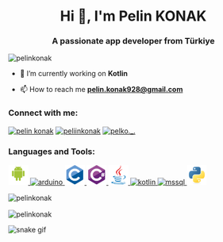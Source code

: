 <h1 align="center">Hi 👋, I'm Pelin KONAK</h1>
<h3 align="center">A passionate app developer from Türkiye</h3>

<p align="left"> <img src="https://komarev.com/ghpvc/?username=pelinkonak&label=Profile%20views&color=0e75b6&style=flat" alt="pelinkonak" /> </p>

- 🔭 I’m currently working on **Kotlin**

- 📫 How to reach me **pelin.konak928@gmail.com**

<h3 align="left">Connect with me:</h3>
<p align="left">
<a href="https://linkedin.com/in/pelin konak" target="blank"><img align="center" src="https://raw.githubusercontent.com/rahuldkjain/github-profile-readme-generator/master/src/images/icons/Social/linked-in-alt.svg" alt="pelin konak" height="30" width="40" /></a>
<a href="https://instagram.com/peliinkonak" target="blank"><img align="center" src="https://raw.githubusercontent.com/rahuldkjain/github-profile-readme-generator/master/src/images/icons/Social/instagram.svg" alt="peliinkonak" height="30" width="40" /></a>
<a href="https://discord.gg/pelko._." target="blank"><img align="center" src="https://raw.githubusercontent.com/rahuldkjain/github-profile-readme-generator/master/src/images/icons/Social/discord.svg" alt="pelko._." height="30" width="40" /></a>
</p>

<h3 align="left">Languages and Tools:</h3>
<p align="left"> <a href="https://developer.android.com" target="_blank" rel="noreferrer"> <img src="https://raw.githubusercontent.com/devicons/devicon/master/icons/android/android-original-wordmark.svg" alt="android" width="40" height="40"/> </a> <a href="https://www.arduino.cc/" target="_blank" rel="noreferrer"> <img src="https://cdn.worldvectorlogo.com/logos/arduino-1.svg" alt="arduino" width="40" height="40"/> </a> <a href="https://www.cprogramming.com/" target="_blank" rel="noreferrer"> <img src="https://raw.githubusercontent.com/devicons/devicon/master/icons/c/c-original.svg" alt="c" width="40" height="40"/> </a> <a href="https://www.w3schools.com/cs/" target="_blank" rel="noreferrer"> <img src="https://raw.githubusercontent.com/devicons/devicon/master/icons/csharp/csharp-original.svg" alt="csharp" width="40" height="40"/> </a> <a href="https://www.java.com" target="_blank" rel="noreferrer"> <img src="https://raw.githubusercontent.com/devicons/devicon/master/icons/java/java-original.svg" alt="java" width="40" height="40"/> </a> <a href="https://kotlinlang.org" target="_blank" rel="noreferrer"> <img src="https://www.vectorlogo.zone/logos/kotlinlang/kotlinlang-icon.svg" alt="kotlin" width="40" height="40"/> </a> <a href="https://www.microsoft.com/en-us/sql-server" target="_blank" rel="noreferrer"> <img src="https://www.svgrepo.com/show/303229/microsoft-sql-server-logo.svg" alt="mssql" width="40" height="40"/> </a> <a href="https://www.python.org" target="_blank" rel="noreferrer"> <img src="https://raw.githubusercontent.com/devicons/devicon/master/icons/python/python-original.svg" alt="python" width="40" height="40"/> </a> </p>

<p><img align="center" src="https://github-readme-stats.vercel.app/api/top-langs?username=pelinkonak&show_icons=true&locale=en&layout=compact" alt="pelinkonak" /></p>

<p><img align="center" src="https://github-readme-streak-stats.herokuapp.com/?user=pelinkonak&" alt="pelinkonak" /></p>


![snake gif](https://github.com/pelinkonak/pelinkonak/blob/output/github-contribution-grid-snake.gif)

